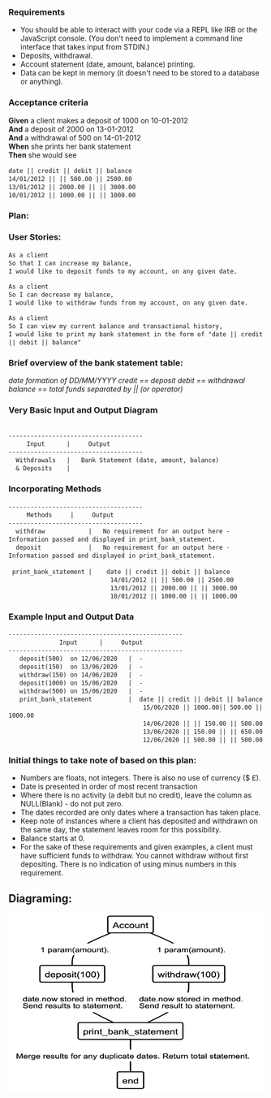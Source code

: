 ### Requirements

* You should be able to interact with your code via a REPL like IRB or the JavaScript console.  (You don't need to implement a command line interface that takes input from STDIN.)
* Deposits, withdrawal.
* Account statement (date, amount, balance) printing.
* Data can be kept in memory (it doesn't need to be stored to a database or anything).

### Acceptance criteria

**Given** a client makes a deposit of 1000 on 10-01-2012  
**And** a deposit of 2000 on 13-01-2012  
**And** a withdrawal of 500 on 14-01-2012  
**When** she prints her bank statement  
**Then** she would see

```
date || credit || debit || balance
14/01/2012 || || 500.00 || 2500.00
13/01/2012 || 2000.00 || || 3000.00
10/01/2012 || 1000.00 || || 1000.00
```

### Plan:

### User Stories:

```
As a client
So that I can increase my balance,
I would like to deposit funds to my account, on any given date.
```

```
As a client
So I can decrease my balance,
I would like to withdraw funds from my account, on any given date.
```

```
As a client
So I can view my current balance and transactional history,
I would like to print my bank statement in the form of "date || credit || debit || balance"
```

### Brief overview of the bank statement table:

*date formation of DD/MM/YYYY*
*credit == deposit*
*debit == withdrawal*
*balance == total funds*
*separated by || (or operator)*


### Very Basic Input and Output Diagram

```

-------------------------------------
     Input      |     Output
-------------------------------------
  Withdrawals   |   Bank Statement (date, amount, balance)
  & Deposits    |

```

### Incorporating Methods

```
-------------------------------------
     Methods     |     Output
-------------------------------------
  withdraw            |   No requirement for an output here - Information passed and displayed in print_bank_statement.
  deposit             |   No requirement for an output here - Information passed and displayed in print_bank_statement.

 print_bank_statement |    date || credit || debit || balance
                            14/01/2012 || || 500.00 || 2500.00
                            13/01/2012 || 2000.00 || || 3000.00
                            10/01/2012 || 1000.00 || || 1000.00  
```              

### Example Input and Output Data

 ```
 ------------------------------------------------
               Input      |     Output
 ------------------------------------------------
    deposit(500)  on 12/06/2020   |  -      
    deposit(150)  on 13/06/2020   |  -
    withdraw(150) on 14/06/2020   |  -
    deposit(1000) on 15/06/2020   |  -
    withdraw(500) on 15/06/2020   |  -
    print_bank_statement          |  date || credit || debit || balance
                                      15/06/2020 || 1000.00|| 500.00 || 1000.00
                                      14/06/2020 || || 150.00 || 500.00
                                      13/06/2020 || 150.00 || || 650.00
                                      12/06/2020 || 500.00 || || 500.00

 ```

### Initial things to take note of based on this plan:

* Numbers are floats, not integers. There is also no use of currency ($ £).
* Date is presented in order of most recent transaction
* Where there is no activity (a debit but no credit), leave the column as NULL(Blank) - do not put zero.
* The dates recorded are only dates where a transaction has taken place.
* Keep note of instances where a client has deposited and withdrawn on the same day, the statement leaves room for this possibility.
* Balance starts at 0.
* For the sake of these requirements and given examples, a client must have sufficient funds to withdraw. You cannot withdraw without
first depositing. There is no indication of using minus numbers in this requirement.


## Diagraming:

<img src="./img/bank_diagram.png" width="600" height="350" />
